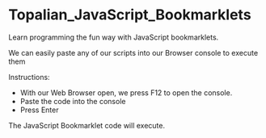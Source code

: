 # Topalian_JavaScript_Bookmarklets

Learn programming the fun way with JavaScript bookmarklets.

We can easily paste any of our scripts into our Browser console to execute them

Instructions:
   * With our Web Browser open, we press F12 to open the console.
   * Paste the code into the console
   * Press Enter

The JavaScript Bookmarklet code will execute.
